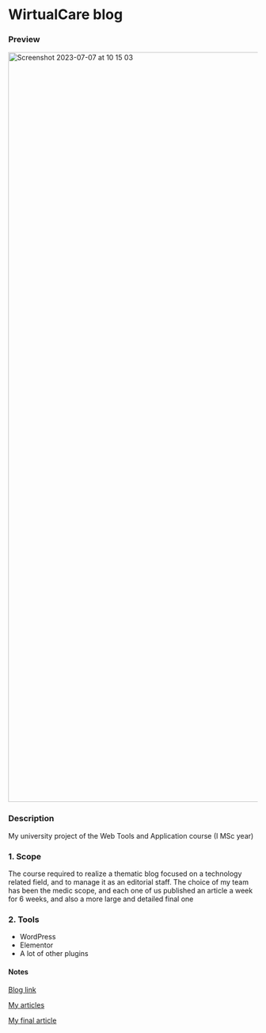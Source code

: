 # WirtualCare blog

### Preview
<img width="1512" alt="Screenshot 2023-07-07 at 10 15 03" src="https://github.com/Egesiapres/wirtualCare-blog/assets/1301054/bc83b378-571d-440a-95c5-9d07867cd199">

### Description
My university project of the Web Tools and Application course (I MSc year)

### 1. Scope
The course required to realize a thematic blog focused on a technology related field, and to manage it as an editorial staff. The choice of my team has been the medic scope, and each one of us published an article a week for 6 weeks, and also a more large and detailed final one

### 2. Tools
* WordPress
* Elementor
* A lot of other plugins

#### Notes
[Blog link](https://wirtualcare.altervista.org/?doing_wp_cron=1656854321.7694571018218994140625)

[My articles](https://wirtualcare.altervista.org/author/umberto-pasinetti)

[My final article](https://wirtualcare.altervista.org/v-therapy/hikikomori-e-realta-virtuale-una-nuova-metodologia-dintervento/)
